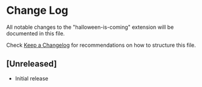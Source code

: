 # Change Log

All notable changes to the "halloween-is-coming" extension will be documented in this file.

Check [Keep a Changelog](http://keepachangelog.com/) for recommendations on how to structure this file.

## [Unreleased]

- Initial release
